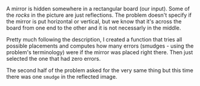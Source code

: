 A mirror is hidden somewhere in a rectangular board (our input). Some of the _rocks_ in the picture are just reflections. 
The problem doesn't specify if the mirror is put horizontal or vertical, but we know that it's across the
board from one end to the other and it is not necessarly in the middle.

Pretty much following the description, I created a function that tries all possible placements and computes how many errors (smudges - using the problem's terminology) were if the mirror was placed right there. Then just selected the one that had zero errors.

The second half of the problem asked for the very same thing but this time there was one `smudge` in the reflected image.
